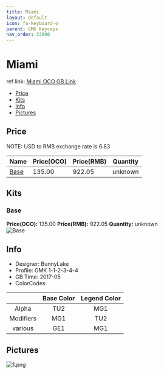 ```yaml
---
title: Miami
layout: default
icon: fa-keyboard-o
parent: GMK Keycaps
nav_order: 33090
---
```


# Miami

ref link: [Miami OCO GB Link](https://www.originativeco.com/products/miami)

* [Price](#price)
* [Kits](#kits)
* [Info](#info)
* [Pictures](#pictures)


## Price  
NOTE: USD to RMB exchange rate is 6.83

| Name          | Price(OCO)    |  Price(RMB) | Quantity |
| ------------- | ------------ |  ---------- | -------- |
|[Base](#base)|135.00|922.05|unknown|


## Kits
### Base
**Price(OCO):** 135.00    **Price(RMB):** 922.05    **Quantity:** unknown  
<img src="{{ 'assets/images/gmk-keycaps/miami/kits_pics/base.png' | relative_url }}" alt="Base" class="image featured">


## Info
* Designer: BunnyLake
* Profile: GMK 1-1-2-3-4-4
* GB Time: 2017-05
* ColorCodes: 

| |Base Color     | Legend Color
| :-------------: | :-------------: | :------------:
|Alpha|TU2|MG1
|Modifiers|MG1|TU2
|various|GE1|MG1


## Pictures
<img src="{{ 'assets/images/gmk-keycaps/miami/rendering_pics/1.png' | relative_url }}" alt="1.png" class="image featured">
